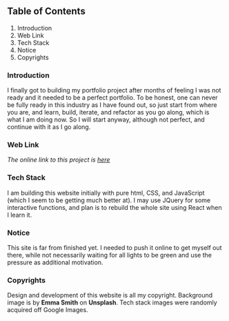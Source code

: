 ## Table of Contents

1. Introduction
2. Web Link
3. Tech Stack
4. Notice
5. Copyrights

### Introduction

I finally got to building my portfolio project after months of feeling I was not ready and it needed to be a perfect portfolio. To be honest, one can never be fully ready in this industry as I have found out, so just start from where you are, and learn, build, iterate, and refactor as you go along, which is what I am doing now. So I will start anyway, although not perfect, and continue with it as I go along.

### Web Link

_The online link to this project is [here](https://lagesh.github.io/portfolio)_

### Tech Stack

I am building this website initially with pure html, CSS, and JavaScript (which I seem to be getting much better at). I may use JQuery for some interactive functions, and plan is to rebuild the whole site using React when I learn it.

### Notice

This site is far from finished yet. I needed to push it online to get myself out there, while not necessarily waiting for all lights to be green and use the pressure as additional motivation.

### Copyrights

Design and development of this website is all my copyright. Background image is by **Emma Smith** on **Unsplash**. Tech stack images were randomly acquired off Google Images.
